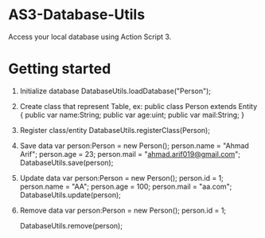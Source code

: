 # AS3-Database-Utils
Access your local database using Action Script 3.

# Getting started

1. Initialize database
	DatabaseUtils.loadDatabase("Person");
	
2. Create class that represent Table, ex:
	public class Person extends Entity
	{
		public var name:String;
		public var age:uint;
		public var mail:String;
	}
	
3. Register class/entity
	DatabaseUtils.registerClass(Person);

4. Save data
	var person:Person = new Person();
	person.name = "Ahmad Arif";
	person.age = 23;
	person.mail = "ahmad.arif019@gmail.com";
	DatabaseUtils.save(person);
	
5. Update data
	var person:Person = new Person();
	person.id = 1;
	person.name = "AA";
	person.age = 100;
	person.mail = "aa.com";
	DatabaseUtils.update(person);
	
6. Remove data
	var person:Person = new Person();
	person.id = 1;
	
	DatabaseUtils.remove(person);